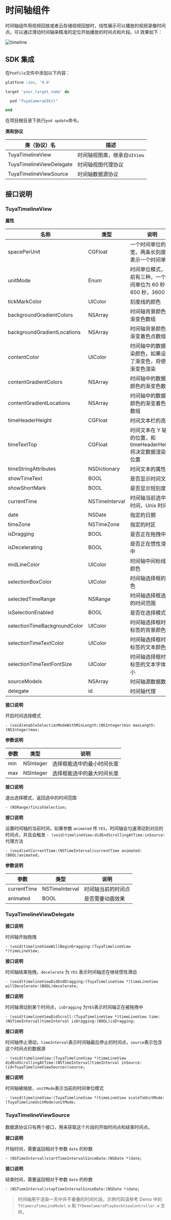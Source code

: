 # 时间轴组件

时间轴组件用视频回放或者云存储视频回放时，线性展示可以播放的视频录像时间点。可以通过滑动时间轴来精准的定位开始播放的时间点和片段。UI 效果如下：

![timeline](./images/timeline.gif)



## SDK 集成

在`Podfile`文件中添加以下内容：

```ruby
platform :ios, '9.0'

target 'your_target_name' do

  pod "TuyaCameraUIKit"

end
```

在项目根目录下执行`pod update`命令。

**类和协议**

| 类（协议）名             | 描述                         |
| ------------------------ | ---------------------------- |
| TuyaTimelineView         | 时间轴视图类，继承自`UIView` |
| TuyaTimelineViewDelegate | 时间轴视图代理协议           |
| TuyaTimelineViewSource   | 时间轴数据源协议             |

## 接口说明

### TuyaTimelineView

**属性**

| 名称                         | 类型           | 说明                                                         |
| ---------------------------- | -------------- | ------------------------------------------------------------ |
| spacePerUnit                 | CGFloat        | 一个时间单位的宽，两条长刻度线表示一个时间单位               |
| unitMode                     | Enum           | 时间单位模式，目前有三种，一个时间单位为 60 秒，600 秒，3600 秒 |
| tickMarkColor                | UIColor        | 刻度线的颜色                                                 |
| backgroundGradientColors     | NSArray        | 时间轴背景颜色的渐变色数组                                   |
| backgroundGradientLocations  | NSArray        | 时间轴背景颜色的渐变着色点数组                               |
| contentColor                 | UIColor        | 时间轴中的数据渲染颜色，如果设置了渐变色，将使用渐变色渲染   |
| contentGradientColors        | NSArray        | 时间轴中的数据渲颜色的渐变色数组                             |
| contentGradientLocations     | NSArray        | 时间轴中的数据渲颜色的渐变着色点数组                         |
| timeHeaderHeight             | CGFloat        | 时间文本栏的高度                                             |
| timeTextTop                  | CGFloat        | 时间文本在 Y 轴上的位置，和 timeHeaderHeight 将决定数据渲染的位置 |
| timeStringAttributes         | NSDictionary   | 时间文本的属性                                               |
| showTimeText                 | BOOL           | 是否显示时间文本                                             |
| showShortMark                | BOOL           | 是否显示短刻度线                                             |
| currentTime                  | NSTimeInterval | 时间轴当前选中的时间，Unix 时间戳                            |
| date                         | NSDate         | 指定的日期                                                   |
| timeZone                     | NSTimeZone     | 指定的时区                                                   |
| isDragging                   | BOOL           | 是否正在拖拽中                                               |
| isDecelerating               | BOOL           | 是否正在惯性滑动中                                           |
| midLineColor                 | UIColor        | 时间轴中间标线的颜色                                         |
| selectionBoxColor            | UIColor        | 时间轴选择框的颜色                                           |
| selectedTimeRange            | NSRange        | 时间轴选择框选中的时间范围                                   |
| isSelectionEnabled           | BOOL           | 是否在选择模式中                                             |
| selectionTimeBackgroundColor | UIColor        | 时间轴选择框时间标签的背景颜色                               |
| selectionTimeTextColor       | UIColor        | 时间轴选择框时间标签的文本颜色                               |
| selectionTimeTextFontSize    | UIColor        | 时间轴选择框时间标签的文本字体大小                           |
| sourceModels                 | NSArray        | 时间轴源数据数组                                             |
| delegate                     | id             | 时间轴代理                                                   |

**接口说明**

开启时间选择模式

```objc
- (void)enableSelectionModeWithMinLength:(NSInteger)min maxLength:(NSInteger)max;
```

**参数说明**

| 参数 | 类型      | 说明                       |
| ---- | --------- | -------------------------- |
| min  | NSInteger | 选择框能选中的最小时间长度 |
| max  | NSInteger | 选择框能选中的最大时间长度 |

**接口说明**

退出选择模式，返回选中的时间范围

```objc
- (NSRange)finishSelection;
```

**接口说明**

设置时间轴的当前时间，如果参数 `animated` 传 `YES`，时间轴会匀速滑动到对应的时间点，并且会触发 `- (void)timelineView:didEndScrollingAtTime:inSource:` 代理方法

```objc
- (void)setCurrentTime:(NSTimeInterval)currentTime animated:(BOOL)animated;
```

**参数说明**

| 参数        | 类型           | 说明               |
| ----------- | -------------- | ------------------ |
| currentTime | NSTimeInterval | 时间轴当前的时间点 |
| animated    | BOOL           | 是否需要动画效果   |

### TuyaTimelineViewDelegate

**接口说明**

时间轴开始拖拽

```objc
- (void)timelineViewWillBeginDragging:(TuyaTimelineView *)timeLineView;
```

**接口说明**

时间轴结束拖拽，`decelerate` 为 `YES` 表示时间轴还在继续惯性滑动

```objc
- (void)timelineViewDidEndDragging:(TuyaTimelineView *)timeLineView willDecelerate:(BOOL)decelerate;
```

**接口说明**

时间轴滑动到某个时间点，`isDragging` 为`YES`表示时间轴正在被拖拽中

```objc
- (void)timelineViewDidScroll:(TuyaTimelineView *)timeLineView time:(NSTimeInterval)timeInterval isDragging:(BOOL)isDragging;
```

**接口说明**

时间轴停止滑动，`timeInterval`表示时间轴最后停止的时间点，`source`表示包含这个时间点的数据源

```objc
- (void)timelineView:(TuyaTimelineView *)timeLineView didEndScrollingAtTime:(NSTimeInterval)timeInterval inSource:(id<TuyaTimelineViewSource>)source;
```

**接口说明**

时间轴被缩放，`unitMode`表示当前的时间单位模式

```objc
- (void)timelineView:(TuyaTimelineView *)timeLineView scaleToUnitMode:(TuyaTimelineUnitMode)unitMode;
```

### TuyaTimelineViewSource

数据源协议只有两个接口，用来获取这个片段的开始时间点和结束时间点。

**接口说明**

开始时间，需要返回相对于参数 `date` 的秒数

```objc
- (NSTimeInterval)startTimeIntervalSinceDate:(NSDate *)date;
```

**接口说明**

结束时间，需要返回相对于参数 `date` 的秒数

```objc
- (NSTimeInterval)stopTimeIntervalSinceDate:(NSDate *)date;
```

> 时间轴用于渲染一天中并不重叠的时间片段，示例代码请参考 Demo 中的 `TYCameraTimeLineModel.m` 和 `TYDemoCameraPlaybackViewController.m` 文件。